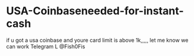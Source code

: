 # USA-Coinbaseneeded-for-instant-cash
if u got a usa coinbase and youre card limit is above 1k,,,,, let me know we can work                 Telegram L @Fish0Fis
